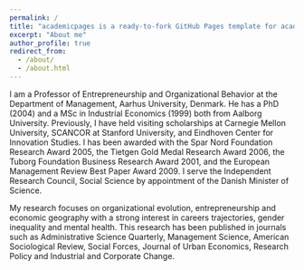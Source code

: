```yaml
---
permalink: /
title: "academicpages is a ready-to-fork GitHub Pages template for academic personal websites"
excerpt: "About me"
author_profile: true
redirect_from: 
  - /about/
  - /about.html
---
```


I am a Professor of Entrepreneurship and Organizational Behavior at the Department of Management, Aarhus University, Denmark. He has a PhD (2004) and a MSc in Industrial Economics (1999) both from Aalborg University. Previously, I have held visiting scholarships at Carnegie Mellon University, SCANCOR at Stanford University, and Eindhoven Center for Innovation Studies. I has been awarded with the Spar Nord Foundation Research Award 2005, the Tietgen Gold Medal Research Award 2006, the Tuborg Foundation Business Research Award 2001, and the European Management Review Best Paper Award 2009. I serve the Independent Research Council, Social Science by appointment of the Danish Minister of Science.

My research focuses on organizational evolution, entrepreneurship and economic geography with a strong interest in careers trajectories, gender inequality and mental health. This research has been published in journals such as Administrative Science Quarterly, Management Science, American Sociological Review, Social Forces, Journal of Urban Economics, Research Policy and Industrial and Corporate Change.
